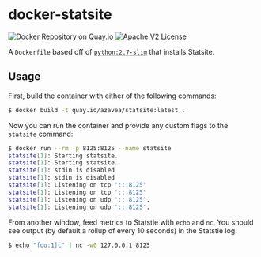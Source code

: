 # docker-statsite

[![Docker Repository on Quay.io](https://quay.io/repository/azavea/statsite/status "Docker Repository on Quay.io")](https://quay.io/repository/azavea/statsite)
[![Apache V2 License](http://img.shields.io/badge/license-Apache%20V2-blue.svg)](https://github.com/azavea/docker-statsite/blob/develop/LICENSE)

A `Dockerfile` based off of [`python:2.7-slim`](https://registry.hub.docker.com/_/python/) that installs Statsite.

## Usage

First, build the container with either of the following commands:

```bash
$ docker build -t quay.io/azavea/statsite:latest .
```

Now you can run the container and provide any custom flags to the `statsite` command:

```bash
$ docker run --rm -p 8125:8125 --name statsite
statsite[1]: Starting statsite.
statsite[1]: Starting statsite.
statsite[1]: stdin is disabled
statsite[1]: stdin is disabled
statsite[1]: Listening on tcp ':::8125'
statsite[1]: Listening on tcp ':::8125'
statsite[1]: Listening on udp ':::8125'.
statsite[1]: Listening on udp ':::8125'.
```

From another window, feed metrics to Statstie with `echo` and `nc`. You should see output (by default a rollup of every 10 seconds) in the Statstie log:

```bash
$ echo "foo:1|c" | nc -w0 127.0.0.1 8125
```
